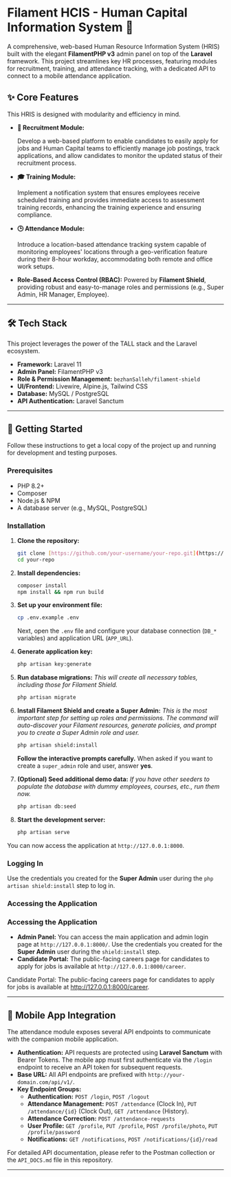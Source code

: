 # Filament HCIS - Human Capital Information System 🚀

A comprehensive, web-based Human Resource Information System (HRIS) built with the elegant **FilamentPHP v3** admin panel on top of the **Laravel** framework. This project streamlines key HR processes, featuring modules for recruitment, training, and attendance tracking, with a dedicated API to connect to a mobile attendance application.

## ✨ Core Features

This HRIS is designed with modularity and efficiency in mind.

-   **👤 Recruitment Module:**

    Develop a web-based platform to enable candidates to easily apply for jobs and Human Capital teams to efficiently manage job postings, track applications, and allow candidates to monitor the updated status of their recruitment process.

-   **🎓 Training Module:**

    Implement a notification system that ensures employees receive scheduled training and provides immediate access to assessment training records, enhancing the training experience and ensuring compliance.

-   **🕒 Attendance Module:**

    Introduce a location-based attendance tracking system capable of monitoring employees' locations through a geo-verification feature during their 8-hour workday, accommodating both remote and office work setups.

-   **Role-Based Access Control (RBAC):** Powered by **Filament Shield**, providing robust and easy-to-manage roles and permissions (e.g., Super Admin, HR Manager, Employee).
---

## 🛠️ Tech Stack

This project leverages the power of the TALL stack and the Laravel ecosystem.

-   **Framework:** Laravel 11
-   **Admin Panel:** FilamentPHP v3
-   **Role & Permission Management:** `bezhanSalleh/filament-shield`
-   **UI/Frontend:** Livewire, Alpine.js, Tailwind CSS
-   **Database:** MySQL / PostgreSQL
-   **API Authentication:** Laravel Sanctum

---

## 🚀 Getting Started

Follow these instructions to get a local copy of the project up and running for development and testing purposes.

### Prerequisites

-   PHP 8.2+
-   Composer
-   Node.js & NPM
-   A database server (e.g., MySQL, PostgreSQL)

### Installation

1.  **Clone the repository:**

    ```bash
    git clone [https://github.com/your-username/your-repo.git](https://github.com/your-username/your-repo.git)
    cd your-repo
    ```

2.  **Install dependencies:**

    ```bash
    composer install
    npm install && npm run build
    ```

3.  **Set up your environment file:**

    ```bash
    cp .env.example .env
    ```

    Next, open the `.env` file and configure your database connection (`DB_*` variables) and application URL (`APP_URL`).

4.  **Generate application key:**

    ```bash
    php artisan key:generate
    ```

5.  **Run database migrations:**
    _This will create all necessary tables, including those for Filament Shield._

    ```bash
    php artisan migrate
    ```

6.  **Install Filament Shield and create a Super Admin:**
    _This is the most important step for setting up roles and permissions. The command will auto-discover your Filament resources, generate policies, and prompt you to create a Super Admin role and user._

    ```bash
    php artisan shield:install
    ```

    **Follow the interactive prompts carefully.** When asked if you want to create a `super_admin` role and user, answer **yes**.

7.  **(Optional) Seed additional demo data:**
    _If you have other seeders to populate the database with dummy employees, courses, etc., run them now._

    ```bash
    php artisan db:seed
    ```

8.  **Start the development server:**
    ```bash
    php artisan serve
    ```

You can now access the application at `http://127.0.0.1:8000`.

### Logging In

Use the credentials you created for the **Super Admin** user during the `php artisan shield:install` step to log in.


### Accessing the Application
### Accessing the Application
* **Admin Panel:** You can access the main application and admin login page at `http://127.0.0.1:8000/`. Use the credentials you created for the **Super Admin** user during the `shield:install` step.
* **Candidate Portal:** The public-facing careers page for candidates to apply for jobs is available at `http://127.0.0.1:8000/career`.

Candidate Portal: The public-facing careers page for candidates to apply for jobs is available at http://127.0.0.1:8000/career.

---

## 📱 Mobile App Integration

The attendance module exposes several API endpoints to communicate with the companion mobile application.

* **Authentication:** API requests are protected using **Laravel Sanctum** with Bearer Tokens. The mobile app must first authenticate via the `/login` endpoint to receive an API token for subsequent requests.
* **Base URL:** All API endpoints are prefixed with `http://your-domain.com/api/v1/`.
* **Key Endpoint Groups:**
    * **Authentication:** `POST /login`, `POST /logout`
    * **Attendance Management:** `POST /attendance` (Clock In), `PUT /attendance/{id}` (Clock Out), `GET /attendance` (History).
    * **Attendance Correction:** `POST /attendance-requests`
    * **User Profile:** `GET /profile`, `PUT /profile`, `POST /profile/photo`, `PUT /profile/password`
    * **Notifications:** `GET /notifications`, `POST /notifications/{id}/read`

For detailed API documentation, please refer to the Postman collection or the `API_DOCS.md` file in this repository.

---

